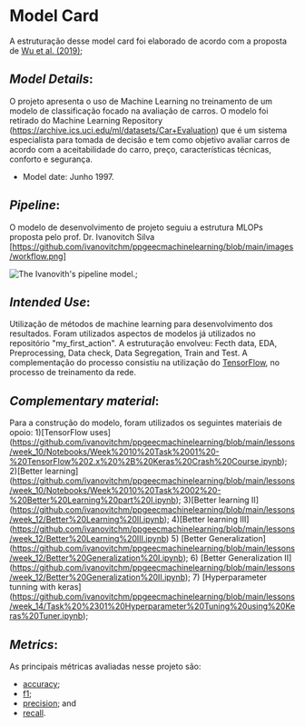 # Model Card 

A estruturação desse model card foi elaborado de acordo com a proposta de [Wu et al. (2019)](https://arxiv.org/pdf/1810.03993.pdf);

## *Model Details*: 
O projeto apresenta o uso de Machine Learning no treinamento de um modelo de classificação focado na avaliação de carros. 
O modelo foi retirado do Machine Learning Repository (https://archive.ics.uci.edu/ml/datasets/Car+Evaluation) que é um sistema especialista 
para tomada de decisão e tem como objetivo avaliar carros de acordo com a aceitabilidade do carro, preço, características técnicas, conforto e segurança.
- Model date: Junho 1997.

## *Pipeline*:
O modelo de desenvolvimento de projeto seguiu a estrutura MLOPs proposta pelo prof. Dr. Ivanovitch Silva [https://github.com/ivanovitchm/ppgeecmachinelearning/blob/main/images/workflow.png]


![The Ivanovith's pipeline model.](../images/ivanovicth_workflow.png);

## *Intended Use*: 
Utilização de métodos de machine learning para desenvolvimento dos resultados. Foram utilizados aspectos de modelos já utilizados no repositório "my_first_action". A estruturação envolveu: Fecth data, EDA, Preprocessing, Data check, Data Segregation, Train and Test. A complementação do processo consistiu na utilização do [TensorFlow](https://www.tensorflow.org/), no processo de treinamento da rede. 

## *Complementary material*:
Para a construção do modelo, foram utilizados os seguintes materiais de opoio:
1)[TensorFlow uses] (https://github.com/ivanovitchm/ppgeecmachinelearning/blob/main/lessons/week_10/Notebooks/Week%2010%20Task%2001%20-%20TensorFlow%202.x%20%2B%20Keras%20Crash%20Course.ipynb);
2)[Better learning] (https://github.com/ivanovitchm/ppgeecmachinelearning/blob/main/lessons/week_10/Notebooks/Week%2010%20Task%2002%20-%20Better%20Learning%20part%20I.ipynb);
3)[Better learning II] (https://github.com/ivanovitchm/ppgeecmachinelearning/blob/main/lessons/week_12/Better%20Learning%20II.ipynb);
4)[Better learning III] (https://github.com/ivanovitchm/ppgeecmachinelearning/blob/main/lessons/week_12/Better%20Learning%20III.ipynb)
5) [Better Generalization] (https://github.com/ivanovitchm/ppgeecmachinelearning/blob/main/lessons/week_12/Better%20Generalization%20I.ipynb);
6) [Better Generalization II] (https://github.com/ivanovitchm/ppgeecmachinelearning/blob/main/lessons/week_12/Better%20Generalization%20II.ipynb);
7) [Hyperparameter tunning with keras] (https://github.com/ivanovitchm/ppgeecmachinelearning/blob/main/lessons/week_14/Task%20%2301%20Hyperparameter%20Tuning%20using%20Keras%20Tuner.ipynb);


## *Metrics*:
As principais métricas avaliadas nesse projeto são:

* [accuracy](https://scikit-learn.org/stable/modules/generated/sklearn.metrics.accuracy_score.html);
* [f1](https://scikit-learn.org/stable/modules/generated/sklearn.metrics.f1_score.html#sklearn.metrics.f1_score);
* [precision](https://scikit-learn.org/stable/modules/generated/sklearn.metrics.precision_score.html#sklearn.metrics.precision_score); and
* [recall](https://scikit-learn.org/stable/modules/generated/sklearn.metrics.recall_score.html#sklearn.metrics.recall_score).
